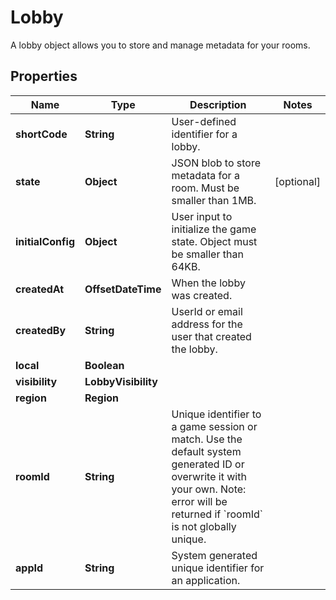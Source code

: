 

# Lobby

A lobby object allows you to store and manage metadata for your rooms.

## Properties

| Name | Type | Description | Notes |
|------------ | ------------- | ------------- | -------------|
|**shortCode** | **String** | User-defined identifier for a lobby. |  |
|**state** | **Object** | JSON blob to store metadata for a room. Must be smaller than 1MB. |  [optional] |
|**initialConfig** | **Object** | User input to initialize the game state. Object must be smaller than 64KB. |  |
|**createdAt** | **OffsetDateTime** | When the lobby was created. |  |
|**createdBy** | **String** | UserId or email address for the user that created the lobby. |  |
|**local** | **Boolean** |  |  |
|**visibility** | **LobbyVisibility** |  |  |
|**region** | **Region** |  |  |
|**roomId** | **String** | Unique identifier to a game session or match. Use the default system generated ID or overwrite it with your own. Note: error will be returned if &#x60;roomId&#x60; is not globally unique. |  |
|**appId** | **String** | System generated unique identifier for an application. |  |



